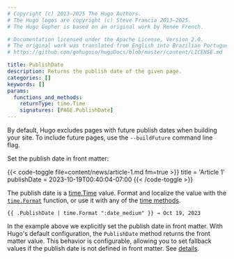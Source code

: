 ```yaml
---
# Copyright (c) 2013–2025 The Hugo Authors.
# The Hugo logos are copyright (c) Steve Francia 2013–2025.
# The Hugo Gopher is based on an original work by Renée French.

# Documentation licensed under the Apache License, Version 2.0.
# The original work was translated from English into Brazilian Portuguese.
# https://github.com/gohugoio/hugoDocs/blob/master/content/LICENSE.md

title: PublishDate
description: Returns the publish date of the given page.
categories: []
keywords: []
params:
  functions_and_methods:
    returnType: time.Time
    signatures: [PAGE.PublishDate]
---
```


By default, Hugo excludes pages with future publish dates when building your site. To include future pages, use the `--buildFuture` command line flag.

Set the publish date in front matter:

{{< code-toggle file=content/news/article-1.md fm=true >}}
title = 'Article 1'
publishDate = 2023-10-19T00:40:04-07:00
{{< /code-toggle >}}

The publish date is a [time.Time] value. Format and localize the value with the [`time.Format`] function, or use it with any of the [time methods].

```go-html-template
{{ .PublishDate | time.Format ":date_medium" }} → Oct 19, 2023
```

In the example above we explicitly set the publish date in front matter. With Hugo's default configuration, the `PublishDate` method returns the front matter value. This behavior is configurable, allowing you to set fallback values if the publish date is not defined in front matter. See&nbsp;[details].

[`time.Format`]: /functions/time/format/
[details]: /configuration/front-matter/#dates
[time methods]: /methods/time/
[time.Time]: https://pkg.go.dev/time#Time
